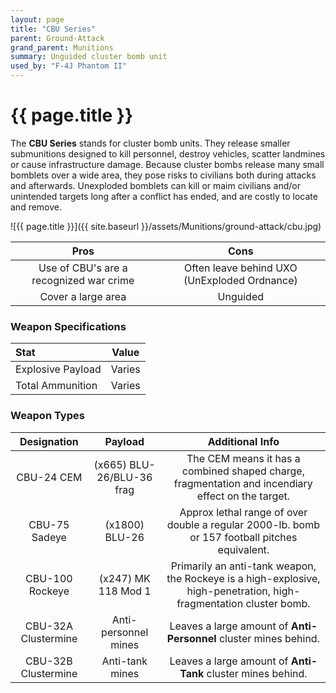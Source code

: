 ```yaml
---
layout: page
title: "CBU Series"
parent: Ground-Attack
grand_parent: Munitions
summary: Unguided cluster bomb unit
used_by: "F-4J Phantom II"
---
```


# {{ page.title }}

The **CBU Series** stands for cluster bomb units. They release smaller submunitions designed to kill personnel, destroy vehicles, scatter landmines or cause infrastructure damage. Because cluster bombs release many small bomblets over a wide area, they pose risks to civilians both during attacks and afterwards. Unexploded bomblets can kill or maim civilians and/or unintended targets long after a conflict has ended, and are costly to locate and remove.

![{{ page.title }}]({{ site.baseurl }}/assets/Munitions/ground-attack/cbu.jpg)

| Pros | Cons |
| :---: | :---: |
| Use of CBU's are a recognized war crime | Often leave behind UXO (UnExploded Ordnance) |
| Cover a large area | Unguided |

### Weapon Specifications

| Stat | Value |
|:-----|:-----:|
| Explosive Payload | Varies |
| Total Ammunition | Varies |

### Weapon Types

| Designation | Payload | Additional Info |
| :--------: | :----: | :------------: |
| CBU-24 CEM | (x665) BLU-26/BLU-36 frag | The CEM means it has a combined shaped charge, fragmentation and incendiary effect on the target. |
| CBU-75 Sadeye | (x1800) BLU-26 | Approx lethal range of over double a regular 2000-lb. bomb or 157 football pitches equivalent. |
| CBU-100 Rockeye | (x247) MK 118 Mod 1 | Primarily an anti-tank weapon, the Rockeye is a high-explosive, high-penetration, high-fragmentation cluster bomb. |
| CBU-32A Clustermine | Anti-personnel mines | Leaves a large amount of **Anti-Personnel** cluster mines behind. |
| CBU-32B Clustermine | Anti-tank mines | Leaves a large amount of **Anti-Tank** cluster mines behind. |
